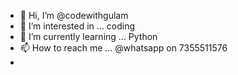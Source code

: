 - 👋 Hi, I’m @codewithgulam
- 👀 I’m interested in ...  coding
- 🌱 I’m currently learning ... Python
- 📫 How to reach me ... @whatsapp on 7355511576
- 

<!---
codewithgulam/codewithgulam is a ✨ special ✨ repository because its `README.md` (this file) appears on your GitHub profile.
You can click the Preview link to take a look at your changes.
--->
